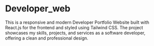 # Developer_web
This is a responsive and modern Developer Portfolio Website built with React.js for the frontend and styled using Tailwind CSS. The project showcases my skills, projects, and services as a software developer, offering a clean and professional design.
